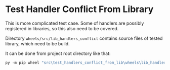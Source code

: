 <!--
SPDX-FileCopyrightText: 2025 Ivan Perevala <ivan95perevala@gmail.com>

SPDX-License-Identifier: GPL-3.0-or-later
-->

# Test Handler Conflict From Library

This is more complicated test case. Some of handlers are possibly registered in libraries, so this also need to be covered.

Directory ```wheels/src/lib_handlers_conflict``` contains source files of tested library, which need to be build.

It can be done from project root directory like that:

```powershell
py -m pip wheel "src\test_handlers_conflict_from_lib\wheels\lib_handlers_conflict" --wheel-dir "src\test_handlers_conflict_from_lib\wheels"
```
